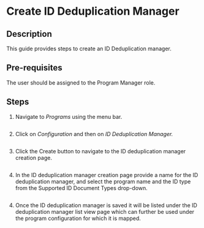 # Create ID Deduplication Manager

## Description

This guide provides steps to create an ID Deduplication manager.

## Pre-requisites

The user should be assigned to the Program Manager role.

## Steps

1. Navigate to _Programs_ using the menu bar.

<figure><img src="../../../../../../../.gitbook/assets/programs.png" alt=""><figcaption></figcaption></figure>

2. Click on _Configuration_ and then on _ID Deduplication Manager._

<figure><img src="../../../../../../../.gitbook/assets/configuration (1).png" alt=""><figcaption></figcaption></figure>

3. Click the Create button to navigate to the ID deduplication manager creation page.

<figure><img src="../../../../../../../.gitbook/assets/id-deduplication-listview-page.png" alt=""><figcaption></figcaption></figure>

4. In the ID deduplication manager creation page provide a name for the ID deduplication manager, and select the program name and the ID type from the Supported ID Document Types drop-down.

<figure><img src="../../../../../../../.gitbook/assets/id-deduplication-creation-page.png" alt=""><figcaption></figcaption></figure>

4. Once the ID deduplication manager is saved it will be listed under the ID deduplication manager list view page which can further be used under the program configuration for which it is mapped.

<figure><img src="../../../../../../../.gitbook/assets/id-deduplication-listview.png" alt=""><figcaption></figcaption></figure>
